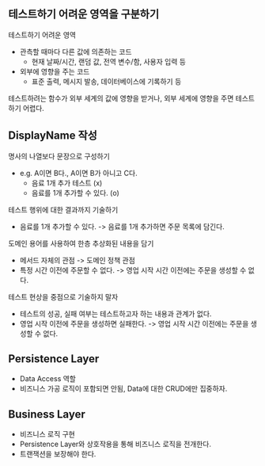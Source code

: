 ## 테스트하기 어려운 영역을 구분하기

테스트하기 어려운 영역

- 관측할 때마다 다른 값에 의존하는 코드
    - 현재 날짜/시간, 랜덤 값, 전역 변수/함, 사용자 입력 등
- 외부에 영향을 주는 코드
    - 표준 출력, 메시지 발송, 데이터베이스에 기록하기 등

테스트하려는 함수가 외부 세계의 값에 영향을 받거나, 외부 세계에 영향을 주면 테스트하기 어렵다.

## DisplayName 작성

명사의 나열보다 문장으로 구성하기

- e.g. A이면 B다., A이면 B가 아니고 C다.
    - 음료 1개 추가 테스트 (x)
    - 음료를 1개 추가할 수 있다. (o)

테스트 행위에 대한 결과까지 기술하기

- 음료를 1개 추가할 수 있다. -> 음료를 1개 추가하면 주문 목록에 담긴다.

도메인 용어를 사용하여 한층 추상화된 내용을 담기

- 메서드 자체의 관점 -> 도메인 정책 관점
- 특정 시간 이전에 주문할 수 없다. -> 영업 시작 시간 이전에는 주문을 생성할 수 없다.

테스트 현상을 중점으로 기술하지 말자
- 테스트의 성공, 실패 여부는 테스트하고자 하는 내용과 관계가 없다.
- 영업 시작 이전에 주문을 생성하면 실패한다. -> 영업 시작 시간 이전에는 주문을 생성할 수 없다.

## Persistence Layer
- Data Access 역할
- 비즈니스 가공 로직이 포함되면 안됨, Data에 대한 CRUD에만 집중하자.

## Business Layer
- 비즈니스 로직 구현
- Persistence Layer와 상호작용을 통해 비즈니스 로직을 전개한다.
- 트랜잭션을 보장해야 한다.
